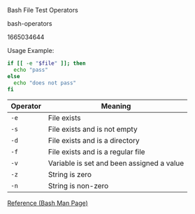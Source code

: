 Bash File Test Operators

bash-operators

1665034644

Usage Example:

```bash
if [[ -e "$file" ]]; then
  echo "pass"
else
  echo "does not pass"
fi
```

| Operator | Meaning                                   |
|----------|-------------------------------------------|
| `-e`     | File exists                               |
| `-s`     | File exists and is not empty              |
| `-d`     | File exists and is a directory            |
| `-f`     | File exists and is a regular file         |
| `-v`     | Variable is set and been assigned a value |
| `-z`     | String is zero                            |
| `-n`     | String is non-zero                        |

[Reference (Bash Man Page)](https://linux.die.net/man/1/bash#:~:text=precedence%20rules%20above.-,Conditional%20Expressions,-Conditional%20expressions%20are)

